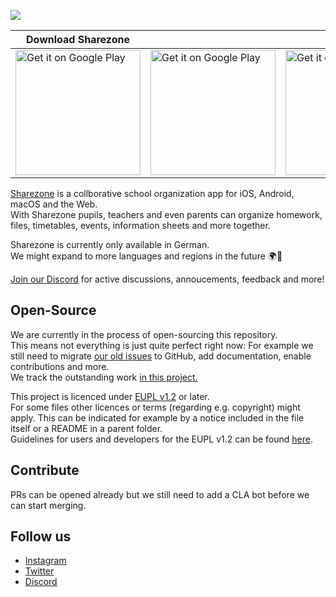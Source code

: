 ![](https://user-images.githubusercontent.com/29028262/151260826-4d13664c-8269-442c-bf78-1197899afffb.png)

Download Sharezone | ![]()  | ![]() | ![]()
---|---|--- | ---
<a href='https://play.google.com/store/apps/details?id=de.codingbrain.sharezone'><img width=200 alt='Get it on Google Play' src='https://play.google.com/intl/en_us/badges/static/images/badges/en_badge_web_generic.png'/> | <a href='https://apps.apple.com/de/app/sharezone/id1434868489'><img width=200 alt='Get it on Google Play' src='https://user-images.githubusercontent.com/29028262/151261787-583371c2-db71-48c0-8dcf-64abb1af9090.svg'/> | <a href='https://apps.apple.com/de/app/sharezone/id1434868489'><img width=200 alt='Get it on Google Play' src='https://user-images.githubusercontent.com/29028262/151261788-bce0bb3a-52a4-48d7-ab03-75bc4e904e7b.svg'/> | <a href='https://web.sharezone.net'><img width=200 alt='Get it on Google Play' src='https://user-images.githubusercontent.com/29028262/151261789-ac4d7496-ff14-4ef0-8d9f-c9fee72cb302.png'/>


[Sharezone](https://sharezone.net) is a collborative school organization app for iOS, Android, macOS and the Web.\
With Sharezone pupils, teachers and even parents can organize homework, files, timetables, events, information sheets and more together.  

Sharezone is currently only available in German.  
We might expand to more languages and regions in the future 🌍🚀

[Join our Discord](https://sharezone.net/discord) for active discussions, annoucements, feedback and more!

## Open-Source

We are currently in the process of open-sourcing this repository.\
This means not everything is just quite perfect right now: For example we still need to migrate [our old issues](https://gitlab.com/codingbrain/sharezone/sharezone-app/-/issues) to GitHub, add documentation, enable contributions and more.\
We track the outstanding work [in this project.](https://github.com/SharezoneApp/sharezone-app/projects/1)

This project is licenced under [EUPL v1.2](https://joinup.ec.europa.eu/collection/eupl/eupl-text-eupl-12) or later.\
For some files other licences or terms (regarding e.g. copyright) might apply. This can be indicated for example by a notice included in the file itself or a README in a parent folder.\
Guidelines for users and developers for the EUPL v1.2 can be found [here](https://joinup.ec.europa.eu/collection/eupl/guidelines-users-and-developers).

## Contribute

PRs can be opened already but we still need to add a CLA bot before we can start merging.

## Follow us

- [Instagram](https://www.instagram.com/sharezone.app/)
- [Twitter](https://twitter.com/SharezoneApp)
- [Discord](https://sharezone.net/discord)